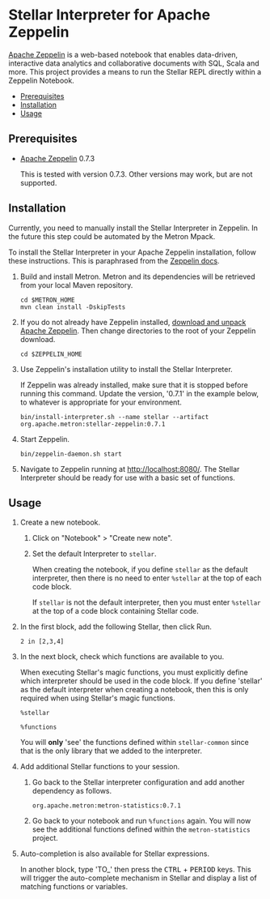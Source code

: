 <!--
Licensed to the Apache Software Foundation (ASF) under one
or more contributor license agreements.  See the NOTICE file
distributed with this work for additional information
regarding copyright ownership.  The ASF licenses this file
to you under the Apache License, Version 2.0 (the
"License"); you may not use this file except in compliance
with the License.  You may obtain a copy of the License at

    http://www.apache.org/licenses/LICENSE-2.0

Unless required by applicable law or agreed to in writing, software
distributed under the License is distributed on an "AS IS" BASIS,
WITHOUT WARRANTIES OR CONDITIONS OF ANY KIND, either express or implied.
See the License for the specific language governing permissions and
limitations under the License.
-->

Stellar Interpreter for Apache Zeppelin
=======================================

[Apache Zeppelin](https://zeppelin.apache.org/) is a web-based notebook that enables data-driven, interactive data analytics and collaborative documents with SQL, Scala and more.  This project provides a means to run the Stellar REPL directly within a Zeppelin Notebook.

* [Prerequisites](#prerequisites)
* [Installation](#installation)
* [Usage](#usage)


Prerequisites
-------------

* [Apache Zeppelin](https://zeppelin.apache.org/) 0.7.3

   This is tested with version 0.7.3.  Other versions may work, but are not supported.


Installation
------------

Currently, you need to manually install the Stellar Interpreter in Zeppelin. In the future this step could be automated by the Metron Mpack.

To install the Stellar Interpreter in your Apache Zeppelin installation, follow these instructions.  This is paraphrased from the [Zeppelin docs](https://zeppelin.apache.org/docs/latest/development/writingzeppelininterpreter.html#install-your-interpreter-binary).

1. Build and install Metron. Metron and its dependencies will be retrieved from your local Maven repository.

    ```
    cd $METRON_HOME
    mvn clean install -DskipTests
    ```

1. If you do not already have Zeppelin installed, [download and unpack Apache Zeppelin](https://zeppelin.apache.org/download.html).  Then change directories to the root of your Zeppelin download.

    ```
    cd $ZEPPELIN_HOME
    ```

1. Use Zeppelin's installation utility to install the Stellar Interpreter.

    If Zeppelin was already installed, make sure that it is stopped before running this command.  Update the version, '0.7.1' in the example below, to whatever is appropriate for your environment.

    ```
    bin/install-interpreter.sh --name stellar --artifact org.apache.metron:stellar-zeppelin:0.7.1
    ```

1. Start Zeppelin.  

    ```
    bin/zeppelin-daemon.sh start
    ```

1. Navigate to Zeppelin running at [http://localhost:8080/](http://localhost:8080/).  The Stellar Interpreter should be ready for use with a basic set of functions.

Usage
-----

1. Create a new notebook.  

    1. Click on "Notebook" > "Create new note".

    1. Set the default Interpreter to `stellar`.

        When creating the notebook, if you define `stellar` as the default interpreter, then there is no need to enter `%stellar` at the top of each code block.

        If `stellar` is not the default interpreter, then you must enter `%stellar` at the top of a code block containing Stellar code.

1. In the first block, add the following Stellar, then click Run.

    ```
    2 in [2,3,4]
    ```

1. In the next block, check which functions are available to you.

    When executing Stellar's magic functions, you must explicitly define which interpreter should be used in the code block.  If you define 'stellar' as the default interpreter when creating a notebook, then this is only required when using Stellar's magic functions.

    ```
    %stellar

    %functions
    ```

    You will **only** 'see' the functions defined within `stellar-common` since that is the only library that we added to the interpreter.  

1. Add additional Stellar functions to your session.

    1. Go back to the Stellar interpreter configuration and add another dependency as follows.

        ```
        org.apache.metron:metron-statistics:0.7.1
        ```

    1. Go back to your notebook and run `%functions` again.  You will now see the additional functions defined within the `metron-statistics` project.

1. Auto-completion is also available for Stellar expressions.  

    In another block, type 'TO_' then press the <kbd>CTRL</kbd> + <kbd>PERIOD</kbd> keys. This will trigger the auto-complete mechanism in Stellar and display a list of matching functions or variables.
